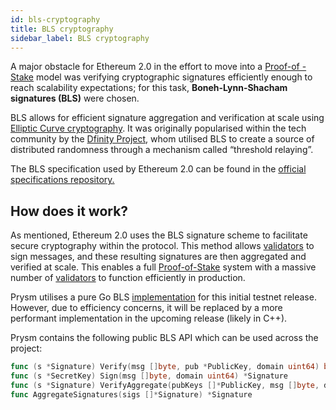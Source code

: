 ```yaml
---
id: bls-cryptography
title: BLS cryptography
sidebar_label: BLS cryptography
---
```


A major obstacle for Ethereum 2.0 in the effort to move into a [Proof-of -Stake](../terminology.md#proof-of-stake-pos) model was verifying cryptographic signatures efficiently enough to reach scalability expectations; for this task, **Boneh-Lynn-Shacham signatures \(BLS\)** were chosen.

BLS allows for efficient signature aggregation and verification at scale using [Elliptic Curve cryptography](https://en.wikipedia.org/wiki/Elliptic-curve_cryptography). It was originally popularised within the tech community by the [Dfinity Project](https://dfinity.org/), whom utilised BLS to create a source of distributed randomness through a mechanism called “threshold relaying”.

 The BLS specification used by Ethereum 2.0 can be found in the [official specifications repository.](https://github.com/ethereum/eth2.0-specs/blob/dev/specs/bls_signature.md)

## How does it work?

As mentioned, Ethereum 2.0 uses the BLS signature scheme to facilitate secure cryptography within the protocol. This method allows [validators](../terminology.md#validator) to sign messages, and these resulting signatures are then aggregated and verified at scale. This enables a full [Proof-of-Stake](../terminology.md#proof-of-stake-pos) system with a massive number of [validators](../terminology.md#validator) to function efficiently in production.

Prysm utilises a pure Go BLS [implementation](https://github.com/phoreproject/bls) for this initial testnet release. However, due to efficiency concerns, it will be replaced by a more performant implementation in the upcoming release \(likely in C++\).

Prysm contains the following public BLS API which can be used across the project:

```go
func (s *Signature) Verify(msg []byte, pub *PublicKey, domain uint64) bool
func (s *SecretKey) Sign(msg []byte, domain uint64) *Signature
func (s *Signature) VerifyAggregate(pubKeys []*PublicKey, msg []byte, domain uint64) bool
func AggregateSignatures(sigs []*Signature) *Signature
```

